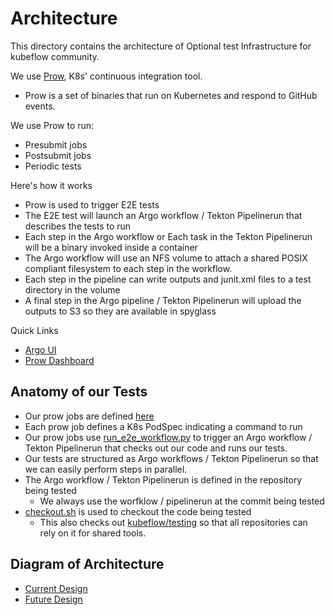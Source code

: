 # Architecture

This directory contains the architecture of Optional test Infrastructure for kubeflow community.

We use [Prow](https://github.com/kubernetes/test-infra/tree/master/prow),
K8s' continuous integration tool.

  * Prow is a set of binaries that run on Kubernetes and respond to
GitHub events.

We use Prow to run:

  * Presubmit jobs
  * Postsubmit jobs
  * Periodic tests

Here's how it works

  * Prow is used to trigger E2E tests
  * The E2E test will launch an Argo workflow / Tekton Pipelinerun that describes the tests to run
  * Each step in the Argo workflow or Each task in the Tekton Pipelinerun will be a binary invoked inside a container
  * The Argo workflow will use an NFS volume to attach a shared POSIX compliant filesystem to each step in the
    workflow.
  * Each step in the pipeline can write outputs and junit.xml files to a test directory in the volume
  * A final step in the Argo pipeline / Tekton Pipelinerun will upload the outputs to S3 so they are available in spyglass

Quick Links

  * [Argo UI](http://86308603-argo-argo-5ce9-1162466691.us-west-2.elb.amazonaws.com/)
  * [Prow Dashboard](http://8069b97e-prow-prow-6530-1439048706.us-west-2.elb.amazonaws.com/)
  
## Anatomy of our Tests

* Our prow jobs are defined [here](https://github.com/kubeflow/testing/tree/master/aws/User/clusters/kubeflow-shared-test-infra-poc/namespaces/prow/configmap/config.yaml)
* Each prow job defines a K8s PodSpec indicating a command to run
* Our prow jobs use [run_e2e_workflow.py](https://github.com/kubeflow/testing/blob/master/py/kubeflow/testing/run_e2e_workflow.py)
  to trigger an Argo workflow / Tekton Pipelinerun that checks out our code and runs our tests.
* Our tests are structured as Argo workflows / Tekton Pipelinerun so that we can easily perform steps in parallel.
* The Argo workflow / Tekton Pipelinerun is defined in the repository being tested
   * We always use the worfklow / pipelinerun at the commit being tested
* [checkout.sh](https://github.com/kubeflow/testing/blob/master/images/checkout.sh) is used to checkout the code being tested
   * This also checks out [kubeflow/testing](https://github.com/kubeflow/testing/) so that all repositories can
     rely on it for shared tools.
     
## Diagram of Architecture

* [Current Design](https://github.com/kubeflow/testing/tree/master/aws/Picture/OptionalTestInfra_CurrentDesign.png)
* [Future Design](https://github.com/kubeflow/testing/tree/master/aws/Picture/OptionalTestInfra_FutureDesign.png)
